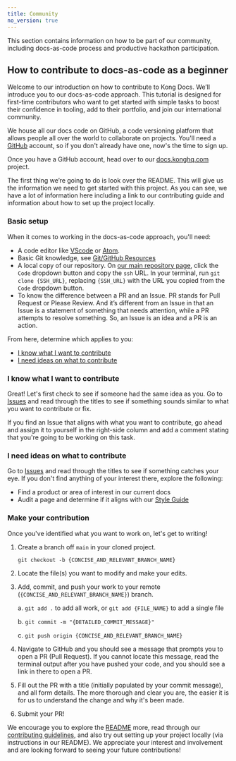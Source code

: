 ```yaml
---
title: Community
no_version: true
---
```


This section contains information on how to be part of our community, including docs-as-code process and productive hackathon participation. 

## How to contribute to docs-as-code as a beginner

Welcome to our introduction on how to contribute to Kong Docs. We’ll introduce you to our docs-as-code approach. This tutorial is designed for first-time contributors who want to get started with simple tasks to boost their confidence in tooling, add to their portfolio, and join our international community. 

We house all our docs code on GitHub, a code versioning platform that allows people all over the world to collaborate on projects. You'll need a [GitHub](https://github.com/) account, so if you don't already have one, now's the time to sign up. 

Once you have a GitHub account, head over to our [docs.konghq.com](https://github.com/Kong/docs.konghq.com) project. 

The first thing we’re going to do is look over the README. This will give us the information we need to get started with this project. As you can see, we have a lot of information here including a link to our contributing guide and information about how to set up the project locally. 

### Basic setup

When it comes to working in the docs-as-code approach, you'll need:

* A code editor like [VScode](https://code.visualstudio.com/) or [Atom](https://atom.io/).
* Basic Git knowledge, see [Git/GitHub Resources](/contributing/#gitgithub-resources)
* A local copy of our repository. On [our main repository page](https://github.com/Kong/docs.konghq.com), click the `Code` dropdown button and copy the `ssh` URL. In your terminal, run `git clone {SSH_URL}`, replacing `{SSH_URL}` with the URL you copied from the `Code` dropdown button. 
* To know the difference between a PR and an Issue. PR stands for Pull Request or Please Review. And it’s different from an Issue in that an Issue is a statement of something that needs attention, while a PR attempts to resolve something. So, an Issue is an idea and a PR is an action. 

From here, determine which applies to you:

* [I know what I want to contribute](#i-know-what-i-want-to-contribute)
* [I need ideas on what to contribute](#i-need-ideas-on-what-to-contribute)

### I know what I want to contribute

Great! Let's first check to see if someone had the same idea as you. Go to [Issues](https://github.com/Kong/docs.konghq.com/issues) and read through the titles to see if something sounds similar to what you want to contribute or fix. 

If you find an Issue that aligns with what you want to contribute, go ahead and assign it to yourself in the right-side column and add a comment stating that you're going to be working on this task. 

### I need ideas on what to contribute

Go to [Issues](https://github.com/Kong/docs.konghq.com/issues) and read through the titles to see if something catches your eye. If you don't find anything of your interest there, explore the following:

* Find a product or area of interest in our current docs
* Audit a page and determine if it aligns with our [Style Guide](/contributing/style-guide/)

### Make your contribution

Once you've identified what you want to work on, let's get to writing! 

1. Create a branch off `main` in your cloned project. 

    `git checkout -b {CONCISE_AND_RELEVANT_BRANCH_NAME}`

2. Locate the file(s) you want to modify and make your edits.

3. Add, commit, and push your work to your remote (`{CONCISE_AND_RELEVANT_BRANCH_NAME}`) branch. 

    a. `git add .` to add all work, or `git add {FILE_NAME}` to add a single file

    b. `git commit -m "{DETAILED_COMMIT_MESSAGE}"`

    c. `git push origin {CONCISE_AND_RELEVANT_BRANCH_NAME}`

4. Navigate to GitHub and you should see a message that prompts you to open a PR (Pull Request). If you cannot locate this message, read the terminal output after you have pushed your code, and you should see a link in there to open a PR. 

5. Fill out the PR with a title (initially populated by your commit message), and all form details. The more thorough and clear you are, the easier it is for us to understand the change and why it's been made. 

6. Submit your PR!

We encourage you to explore the [README](/Kong/docs.konghq.com) more, read through our [contributing guidelines](/contributing/), and also try out setting up your project locally (via instructions in our README). We appreciate your interest and involvement and are looking forward to seeing your future contributions!
